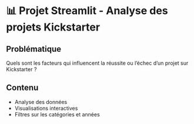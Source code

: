 # 📊 Projet Streamlit - Analyse des projets Kickstarter

## Problématique
Quels sont les facteurs qui influencent la réussite ou l’échec d’un projet sur Kickstarter ?

## Contenu
- Analyse des données
- Visualisations interactives
- Filtres sur les catégories et années
